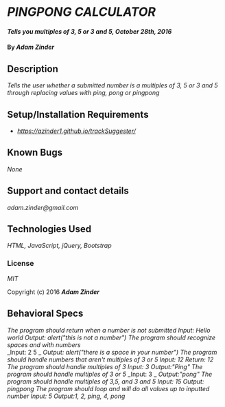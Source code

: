 # _PINGPONG CALCULATOR_

#### _Tells you multiples of 3, 5 or 3 and 5, October 28th, 2016_

#### By _**Adam Zinder**_

## Description

_Tells the user whether a submitted number is a multiples of 3, 5 or 3 and 5 through replacing values with ping, pong or pingpong_

## Setup/Installation Requirements

* _https://azinder1.github.io/trackSuggester/_

## Known Bugs

_None_

## Support and contact details

_adam.zinder@gmail.com_

## Technologies Used

_HTML, JavaScript, jQuery, Bootstrap_

### License

*MIT*

Copyright (c) 2016 **_Adam Zinder_**

## Behavioral Specs

*The program should return when a number is not submitted*
  _Input: Hello world_
  _Output: alert("this is not a number")_
*The program should recognize spaces and with numbers*  
  _Input: 2 5 _
  _Output: alert("there is a space in your number")_
*The program should handle numbers that aren't multiples of 3 or 5*
  _Input: 12_
  _Return: 12_
*The program should handle multiples of 3*
_Input: 3_
_Output:"Ping"_
*The program should handle multiples of 3 or 5*
_Input: 3 _
_Output:"pong"_
*The program should handle multiples of 3,5, and 3 and 5*
_Input: 15_
_Output: pingpong_
*The program should loop and will do all values up to inputted number*
_Input: 5_
_Output:1, 2, ping, 4, pong_ 
